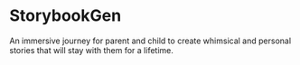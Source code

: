 # StorybookGen
An immersive journey for parent and child to create whimsical and personal stories that will stay with them for a lifetime.
